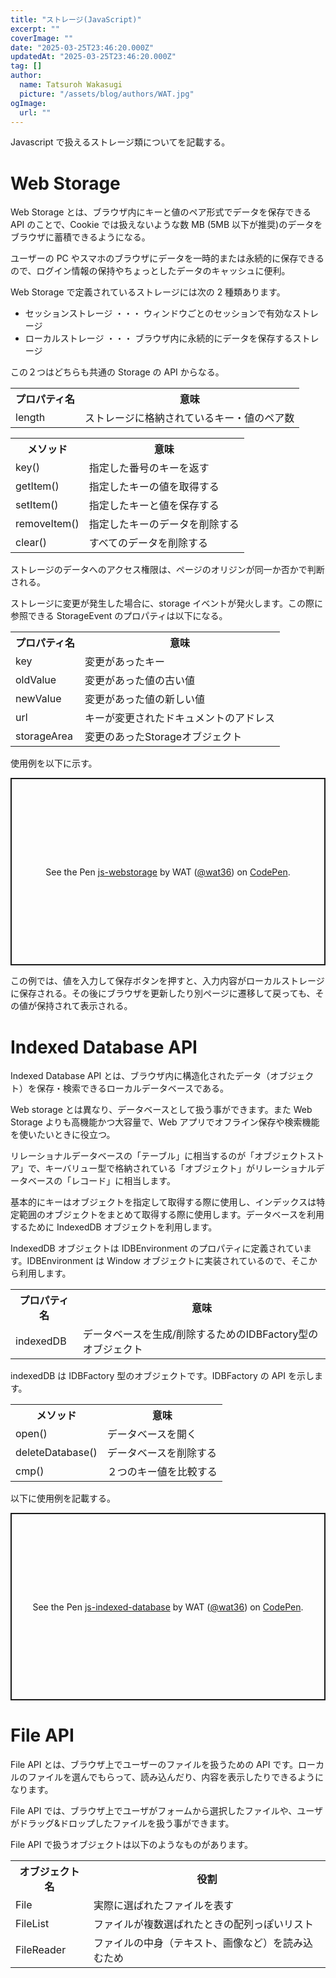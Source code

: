 ```yaml
---
title: "ストレージ(JavaScript)"
excerpt: ""
coverImage: ""
date: "2025-03-25T23:46:20.000Z"
updatedAt: "2025-03-25T23:46:20.000Z"
tag: []
author:
  name: Tatsuroh Wakasugi
  picture: "/assets/blog/authors/WAT.jpg"
ogImage:
  url: ""
---
```


Javascript で扱えるストレージ類についてを記載する。

# Web Storage

Web Storage とは、ブラウザ内にキーと値のペア形式でデータを保存できる API のことで、Cookie では扱えないような数 MB (5MB 以下が推奨)のデータをブラウザに蓄積できるようになる。

ユーザーの PC やスマホのブラウザにデータを一時的または永続的に保存できるので、ログイン情報の保持やちょっとしたデータのキャッシュに便利。

Web Storage で定義されているストレージには次の 2 種類あります。

- セッションストレージ ・・・ ウィンドウごとのセッションで有効なストレージ
- ローカルストレージ ・・・ ブラウザ内に永続的にデータを保存するストレージ

この２つはどちらも共通の Storage の API からなる。

<table style="border:none;">
    <tr>
        <th style="border:none;">プロパティ名</td>
        <th style="border:none;">意味</td>
    </tr>
    <tr>
        <td style="border:none;">length</td>
        <td style="border:none;">ストレージに格納されているキー・値のペア数</td>
    </tr>
</table>

<table style="border:none;">
    <tr>
        <th style="border:none;">メソッド</td>
        <th style="border:none;">意味</td>
    </tr>
    <tr>
        <td style="border:none;">key()</td>
        <td style="border:none;">指定した番号のキーを返す</td>
    </tr>
    <tr>
        <td style="border:none;">getItem()</td>
        <td style="border:none;">指定したキーの値を取得する</td>
    </tr>
    <tr>
        <td style="border:none;">setItem()</td>
        <td style="border:none;">指定したキーと値を保存する</td>
    </tr>
    <tr>
        <td style="border:none;">removeItem()</td>
        <td style="border:none;">指定したキーのデータを削除する</td>
    </tr>
    <tr>
        <td style="border:none;">clear()</td>
        <td style="border:none;">すべてのデータを削除する</td>
    </tr>
</table>

ストレージのデータへのアクセス権限は、ページのオリジンが同一か否かで判断される。

ストレージに変更が発生した場合に、storage イベントが発火します。この際に参照できる StorageEvent のプロパティは以下になる。

<table style="border:none;">
    <tr>
        <th style="border:none;">プロパティ名</td>
        <th style="border:none;">意味</td>
    </tr>
    <tr>
        <td style="border:none;">key</td>
        <td style="border:none;">変更があったキー</td>
    </tr>
    <tr>
        <td style="border:none;">oldValue</td>
        <td style="border:none;">変更があった値の古い値</td>
    </tr>
    <tr>
        <td style="border:none;">newValue</td>
        <td style="border:none;">変更があった値の新しい値</td>
    </tr>
    <tr>
        <td style="border:none;">url</td>
        <td style="border:none;">キーが変更されたドキュメントのアドレス</td>
    </tr>
    <tr>
        <td style="border:none;">storageArea</td>
        <td style="border:none;">変更のあったStorageオブジェクト</td>
    </tr>
</table>

使用例を以下に示す。

<p class="codepen" data-height="300" data-default-tab="html,result" data-slug-hash="wBvxjrO" data-pen-title="js-webstorage" data-user="wat36" style="height: 300px; box-sizing: border-box; display: flex; align-items: center; justify-content: center; border: 2px solid; margin: 1em 0; padding: 1em;">
  <span>See the Pen <a href="https://codepen.io/wat36/pen/wBvxjrO">
  js-webstorage</a> by WAT (<a href="https://codepen.io/wat36">@wat36</a>)
  on <a href="https://codepen.io">CodePen</a>.</span>
</p>
<script async src="https://public.codepenassets.com/embed/index.js"></script>

この例では、値を入力して保存ボタンを押すと、入力内容がローカルストレージに保存される。その後にブラウザを更新したり別ページに遷移して戻っても、その値が保持されて表示される。

# Indexed Database API

Indexed Database API とは、ブラウザ内に構造化されたデータ（オブジェクト）を保存・検索できるローカルデータベースである。

Web storage とは異なり、データベースとして扱う事ができます。また Web Storage よりも高機能かつ大容量で、Web アプリでオフライン保存や検索機能を使いたいときに役立つ。

リレーショナルデータベースの「テーブル」に相当するのが「オブジェクトストア」で、キーバリュー型で格納されている「オブジェクト」がリレーショナルデータベースの「レコード」に相当します。

基本的にキーはオブジェクトを指定して取得する際に使用し、インデックスは特定範囲のオブジェクトをまとめて取得する際に使用します。データベースを利用するために IndexedDB オブジェクトを利用します。

IndexedDB オブジェクトは IDBEnvironment のプロパティに定義されています。IDBEnvironment は Window オブジェクトに実装されているので、そこから利用します。

<table style="border:none;">
    <tr>
        <th style="border:none;">プロパティ名</td>
        <th style="border:none;">意味</td>
    </tr>
    <tr>
        <td style="border:none;">indexedDB</td>
        <td style="border:none;">データベースを生成/削除するためのIDBFactory型のオブジェクト</td>
    </tr>
</table>

indexedDB は IDBFactory 型のオブジェクトです。IDBFactory の API を示します。

<table style="border:none;">
    <tr>
        <th style="border:none;">メソッド</td>
        <th style="border:none;">意味</td>
    </tr>
    <tr>
        <td style="border:none;">open()</td>
        <td style="border:none;">データベースを開く</td>
    </tr>
    <tr>
        <td style="border:none;">deleteDatabase()</td>
        <td style="border:none;">データベースを削除する</td>
    </tr>
    <tr>
        <td style="border:none;">cmp()</td>
        <td style="border:none;">２つのキー値を比較する</td>
    </tr>
</table>

以下に使用例を記載する。

<p class="codepen" data-height="300" data-default-tab="html,result" data-slug-hash="pvoZmvb" data-pen-title="js-indexed-database" data-user="wat36" style="height: 300px; box-sizing: border-box; display: flex; align-items: center; justify-content: center; border: 2px solid; margin: 1em 0; padding: 1em;">
  <span>See the Pen <a href="https://codepen.io/wat36/pen/pvoZmvb">
  js-indexed-database</a> by WAT (<a href="https://codepen.io/wat36">@wat36</a>)
  on <a href="https://codepen.io">CodePen</a>.</span>
</p>
<script async src="https://public.codepenassets.com/embed/index.js"></script>

# File API

File API とは、ブラウザ上でユーザーのファイルを扱うための API です。ローカルのファイルを選んでもらって、読み込んだり、内容を表示したりできるようになります。

File API では、ブラウザ上でユーザがフォームから選択したファイルや、ユーザがドラッグ&ドロップしたファイルを扱う事ができます。

File API で扱うオブジェクトは以下のようなものがあります。

<table style="border:none;">
    <tr>
        <th style="border:none;">オブジェクト名</td>
        <th style="border:none;">役割</td>
    </tr>
    <tr>
        <td style="border:none;">File</td>
        <td style="border:none;">実際に選ばれたファイルを表す</td>
    </tr>
    <tr>
        <td style="border:none;">FileList</td>
        <td style="border:none;">ファイルが複数選ばれたときの配列っぽいリスト</td>
    </tr>
    <tr>
        <td style="border:none;">FileReader</td>
        <td style="border:none;">ファイルの中身（テキスト、画像など）を読み込むため</td>
    </tr>
</table>
